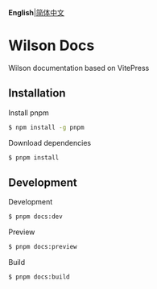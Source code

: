 **English**|[简体中文](README.md)

# Wilson Docs
Wilson documentation based on VitePress

## Installation
Install pnpm
```bash
$ npm install -g pnpm
```
Download dependencies
```bash
$ pnpm install
```

## Development

Development
```bash
$ pnpm docs:dev
```
Preview
```bash
$ pnpm docs:preview
```
Build
```bash
$ pnpm docs:build
```